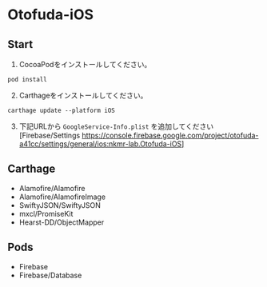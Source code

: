 # Otofuda-iOS

## Start

1. CocoaPodをインストールしてください。
```
pod install
```

2. Carthageをインストールしてください。
```
carthage update --platform iOS
```

3. 下記URLから `GoogleService-Info.plist` を追加してください
[Firebase/Settings https://console.firebase.google.com/project/otofuda-a41cc/settings/general/ios:nkmr-lab.Otofuda-iOS]

## Carthage
- Alamofire/Alamofire
- Alamofire/AlamofireImage
- SwiftyJSON/SwiftyJSON
- mxcl/PromiseKit
- Hearst-DD/ObjectMapper

## Pods
- Firebase
- Firebase/Database
